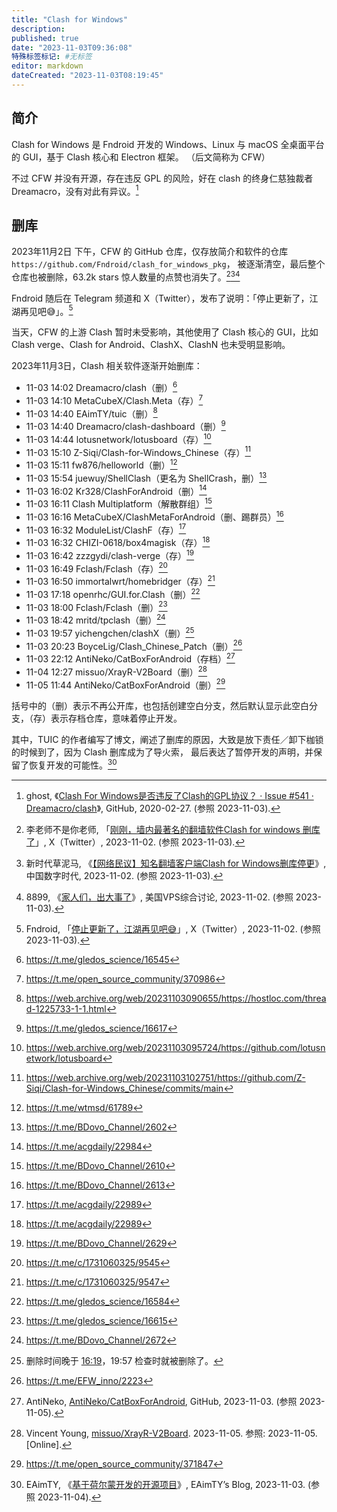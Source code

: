 ```yaml
---
title: "Clash for Windows"
description:
published: true
date: "2023-11-03T09:36:08"
特殊标签标记: #无标签
editor: markdown
dateCreated: "2023-11-03T08:19:45"
---
```


## 简介

Clash for Windows 是 Fndroid 开发的 Windows、Linux 与 macOS 全桌面平台的 GUI，基于 Clash 核心和 Electron 框架。
（后文简称为 CFW）

不过 CFW 并没有开源，存在违反 GPL 的风险，好在 clash 的终身仁慈独裁者 Dreamacro，没有对此有异议。[^cl541]

[^cl541]: ghost, 《[Clash For Windows是否违反了Clash的GPL协议？ · Issue #541 · Dreamacro/clash](https://web.archive.org/web/20231025223859/https://github.com/Dreamacro/clash/issues/541)》, GitHub, 2020-02-27. (参照 2023-11-03).

## 删库

2023年11月2日 下午，CFW 的 GitHub 仓库，仅存放简介和软件的仓库 `https://github.com/Fndroid/clash_for_windows_pkg`，
被逐渐清空，最后整个仓库也被删除，63.2k stars 惊人数量的点赞也消失了。[^19349][^01751][^24923]

[^19349]: 李老师不是你老师, 「[刚刚，墙内最著名的翻墙软件Clash for windows 删库了](https://web.archive.org/web/20231102171940/https://nitter.net/whyyoutouzhele/status/1719989543837819349)」, X（Twitter）, 2023-11-02. (参照 2023-11-03).

[^01751]: 新时代草泥马, 《[【网络民议】知名翻墙客户端Clash for Windows删库停更](https://web.archive.org/web/20231102151730/https://chinadigitaltimes.net/chinese/701751.html)》, 中国数字时代, 2023-11-02. (参照 2023-11-03).

[^24923]: 8899, 《[家人们，出大事了](https://web.archive.org/web/20231103014048/https://hostloc.com/thread-1224923-1-1.html)》, 美国VPS综合讨论, 2023-11-02. (参照 2023-11-03).

Fndroid 随后在 Telegram 频道和 X（Twitter），发布了说明：「停止更新了，江湖再见吧😅」。[^09092]

[^09092]: Fndroid, 「[停止更新了，江湖再见吧😅](https://web.archive.org/web/20231102155205/https://nitter.net/fndroid/status/1719980029571109092)」, X（Twitter）, 2023-11-02. (参照 2023-11-03).

当天，CFW 的上游 Clash 暂时未受影响，其他使用了 Clash 核心的 GUI，比如 Clash verge、Clash for Android、ClashX、ClashN
也未受明显影响。

2023年11月3日，Clash 相关软件逐渐开始删库：

+   11-03 14:02 Dreamacro/clash（删）[^c_0]
+   11-03 14:10 MetaCubeX/Clash.Meta（存）[^c_1]
+   11-03 14:40 EAimTY/tuic（删）[^c_2]
+   11-03 14:40 Dreamacro/clash-dashboard（删）[^c_13]
+   11-03 14:44 lotusnetwork/lotusboard（存）[^c_16]
+   11-03 15:10 Z-Siqi/Clash-for-Windows_Chinese（存）[^c_15]
+   11-03 15:11 fw876/helloworld（删）[^c_3]
+   11-03 15:54 juewuy/ShellClash（更名为 ShellCrash，删）[^c_4]
+   11-03 16:02 Kr328/ClashForAndroid（删）[^c_5]
+   11-03 16:11 Clash Multiplatform（解散群组）[^c_6]
+   11-03 16:16 MetaCubeX/ClashMetaForAndroid（删、踢群员）[^c_7]
+   11-03 16:32 ModuleList/ClashF（存）[^c_8]
+   11-03 16:32 CHIZI-0618/box4magisk（存）[^c_8]
+   11-03 16:42 zzzgydi/clash-verge（存）[^c_9]
+   11-03 16:49 Fclash/Fclash（存）[^c_10]
+   11-03 16:50 immortalwrt/homebridger（存）[^c_11]
+   11-03 17:18 openrhc/GUI.for.Clash（删）[^c_12]
+   11-03 18:00 Fclash/Fclash（删）[^c_14]
+   11-03 18:42 mritd/tpclash（删）[^c_17]
+   11-03 19:57 yichengchen/clashX（删）[^c_18]
+   11-03 20:23 BoyceLig/Clash_Chinese_Patch（删）[^c_22]
+   11-03 22:12 AntiNeko/CatBoxForAndroid（存档）[^c_19]
+   11-04 12:27 missuo/XrayR-V2Board（删）[^c_21]
+   11-05 11:44 AntiNeko/CatBoxForAndroid（删）[^c_20]

[^c_0]: https://t.me/gledos_science/16545
[^c_1]: https://t.me/open_source_community/370986
[^c_2]: https://web.archive.org/web/20231103090655/https://hostloc.com/thread-1225733-1-1.html
[^c_13]: https://t.me/gledos_science/16617
[^c_16]: https://web.archive.org/web/20231103095724/https://github.com/lotusnetwork/lotusboard
[^c_15]: https://web.archive.org/web/20231103102751/https://github.com/Z-Siqi/Clash-for-Windows_Chinese/commits/main
[^c_3]: https://t.me/wtmsd/61789
[^c_6]: https://t.me/BDovo_Channel/2610
[^c_7]: https://t.me/BDovo_Channel/2613
[^c_8]: https://t.me/acgdaily/22989
[^c_9]: https://t.me/BDovo_Channel/2629
[^c_4]: https://t.me/BDovo_Channel/2602
[^c_5]: https://t.me/acgdaily/22984
[^c_10]: https://t.me/c/1731060325/9545
[^c_11]: https://t.me/c/1731060325/9547
[^c_12]: https://t.me/gledos_science/16584
[^c_14]: https://t.me/gledos_science/16615
[^c_17]: https://t.me/BDovo_Channel/2672
[^c_18]: 删除时间晚于 [16:19](https://web.archive.org/web/20231103120124/https://hostloc.com/thread-1225812-1-1.html)，19:57 检查时就被删除了。
[^c_19]: AntiNeko, [AntiNeko/CatBoxForAndroid](http://archive.today/2023.11.03-141256/https://github.com/AntiNeko/CatBoxForAndroid), GitHub, 2023-11-03. (参照 2023-11-05).
[^c_20]: https://t.me/open_source_community/371847
[^c_21]: Vincent Young, [missuo/XrayR-V2Board](https://web.archive.org/web/20231105081141/https://github.com/missuo/XrayR-V2Board/). 2023-11-05. 参照: 2023-11-05. [Online].
[^c_22]: https://t.me/EFW_inno/2223

括号中的（删）表示不再公开库，也包括创建空白分支，然后默认显示此空白分支，（存）表示存档仓库，意味着停止开发。

其中，TUIC 的作者编写了博文，阐述了删库的原因，大致是放下责任／卸下枷锁的时候到了，因为 Clash 删库成为了导火索，
最后表达了暂停开发的声明，并保留了恢复开发的可能性。[^opboh]

[^opboh]: EAimTY, 《[基于荷尔蒙开发的开源项目](https://web.archive.org/web/20231103102043/https://www.eaimty.com/2023/opensource-project-based-on-hormone/)》, EAimTY’s Blog, 2023-11-03. (参照 2023-11-04).
